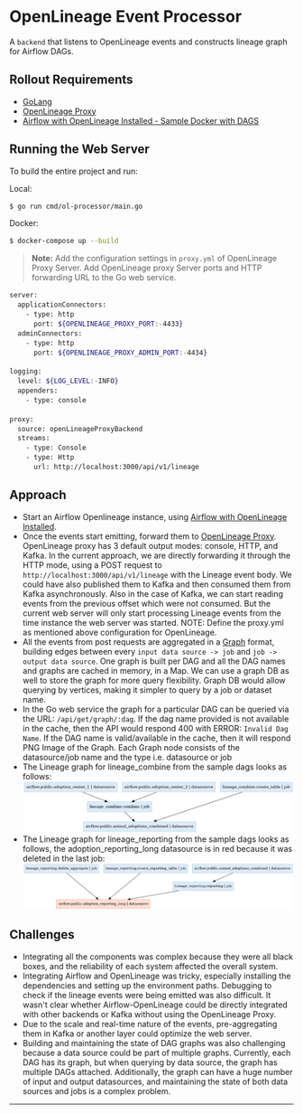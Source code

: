 # OpenLineage Event Processor
A `backend` that listens to OpenLineage events and constructs lineage graph for Airflow DAGs.

## Rollout Requirements

* [GoLang](https://go.dev/)
* [OpenLineage Proxy](https://github.com/OpenLineage/OpenLineage/tree/main/proxy/backend#openlineage-proxy-backend)
* [Airflow with OpenLineage Installed - Sample Docker with DAGS](https://github.com/jainnidhi703/airflow-ol)

## Running the Web Server

To build the entire project and run:

Local:
```bash
$ go run cmd/ol-processor/main.go 
```

Docker:
```bash
$ docker-compose up --build
```
> **Note:** Add the configuration settings in `proxy.yml` of OpenLineage Proxy Server. Add OpenLineage proxy Server ports and HTTP forwarding URL to the Go web service.
```bash
server:
  applicationConnectors:
    - type: http
      port: ${OPENLINEAGE_PROXY_PORT:-4433}
  adminConnectors:
    - type: http
      port: ${OPENLINEAGE_PROXY_ADMIN_PORT:-4434}

logging:
  level: ${LOG_LEVEL:-INFO}
  appenders:
    - type: console

proxy:
  source: openLineageProxyBackend
  streams:
    - type: Console
    - type: Http
      url: http://localhost:3000/api/v1/lineage
```


## Approach

* Start an Airflow Openlineage instance, using [Airflow with OpenLineage Installed](https://github.com/jainnidhi703/airflow-ol).
* Once the events start emitting, forward them to [OpenLineage Proxy](https://github.com/OpenLineage/OpenLineage/tree/main/proxy/backend#openlineage-proxy-backend). OpenLineage proxy has 3 default output modes: console, HTTP, and Kafka. In the current approach, we are directly forwarding it through the HTTP mode, using a POST request to `http://localhost:3000/api/v1/lineage` with the Lineage event body. We could have also published them to Kafka and then consumed them from Kafka asynchronously. Also in the case of Kafka, we can start reading events from the previous offset which were not consumed. But the current web server will only start processing Lineage events from the time instance the web server was started.
NOTE: Define the proxy.yml as mentioned above configuration for OpenLineage.
* All the events from post requests are aggregated in a [Graph](https://github.com/dominikbraun/graph) format, building edges between every `input data source -> job` and `job -> output data source`. One graph is built per DAG and all the DAG names and graphs are cached in memory, in a Map. We can use a graph DB as well to store the graph for more query flexibility. Graph DB would allow querying by vertices, making it simpler to query by a job or dataset name.
* In the Go web service the graph for a particular DAG can be queried via the URL: `/api/get/graph/:dag`. If the dag name provided is not available in the cache, then the API would respond 400 with ERROR: `Invalid Dag Name`. If the DAG name is valid/available in the cache, then it will respond PNG Image of the Graph. Each Graph node consists of the datasource/job name and the type i.e. datasource or job
* The Lineage graph for lineage_combine from the sample dags looks as follows:
  ![lineage_combine](examples/images/lineage_combine.png)
* The Lineage graph for lineage_reporting from the sample dags looks as follows, the adoption_reporting_long datasource is in red because it was deleted in the last job:
  ![lineage_reporting](examples/images/lineage_reporting.png)

## Challenges

* Integrating all the components was complex because they were all black boxes, and the reliability of each system affected the overall system.
* Integrating Airflow and OpenLineage was tricky, especially installing the dependencies and setting up the environment paths. Debugging to check if the lineage events were being emitted was also difficult. It wasn't clear whether Airflow-OpenLineage could be directly integrated with other backends or Kafka without using the OpenLineage Proxy.
* Due to the scale and real-time nature of the events, pre-aggregating them in Kafka or another layer could optimize the web server.
* Building and maintaining the state of DAG graphs was also challenging because a data source could be part of multiple graphs. Currently, each DAG has its graph, but when querying by data source, the graph has multiple DAGs attached. Additionally, the graph can have a huge number of input and output datasources, and maintaining the state of both data sources and jobs is a complex problem.



----


